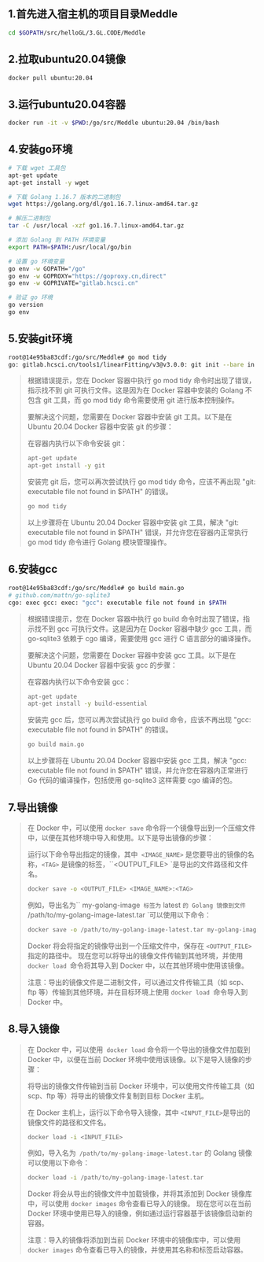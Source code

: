## 1.首先进入宿主机的项目目录Meddle

```bash
cd $GOPATH/src/helloGL/3.GL.CODE/Meddle
```

## 2.拉取ubuntu20.04镜像

```bash
docker pull ubuntu:20.04
```

## 3.运行ubuntu20.04容器

```bash
docker run -it -v $PWD:/go/src/Meddle ubuntu:20.04 /bin/bash
```

## 4.安装go环境

```bash
# 下载 wget 工具包
apt-get update
apt-get install -y wget

# 下载 Golang 1.16.7 版本的二进制包
wget https://golang.org/dl/go1.16.7.linux-amd64.tar.gz

# 解压二进制包
tar -C /usr/local -xzf go1.16.7.linux-amd64.tar.gz

# 添加 Golang 到 PATH 环境变量
export PATH=$PATH:/usr/local/go/bin

# 设置 go 环境变量 
go env -w GOPATH="/go"
go env -w GOPROXY="https://goproxy.cn,direct"
go env -w GOPRIVATE="gitlab.hcsci.cn"

# 验证 go 环境
go version
go env
```

## 5.安装git环境
```bash
root@14e95ba83cdf:/go/src/Meddle# go mod tidy
go: gitlab.hcsci.cn/tools1/linearFitting/v3@v3.0.0: git init --bare in /go/pkg/mod/cache/vcs/b21227971fda26895345b1b989893c602a1202a8172700303ec63c1b37353187: exec: "git": executable file not found in $PATH
```
> 根据错误提示，您在 Docker 容器中执行 go mod tidy 命令时出现了错误，指示找不到 git 可执行文件。这是因为在 Docker 容器中安装的 Golang 不包含 git 工具，而 go mod tidy 命令需要使用 git 进行版本控制操作。
>
> 要解决这个问题，您需要在 Docker 容器中安装 git 工具。以下是在 Ubuntu 20.04 Docker 容器中安装 git 的步骤：
>
> 在容器内执行以下命令安装 git：
>
> ```bash
> apt-get update
> apt-get install -y git
> ```
>
> 安装完 git 后，您可以再次尝试执行 go mod tidy 命令，应该不再出现 "git: executable file not found in $PATH" 的错误。
>
> ```bash
> go mod tidy
> ```
>
> 以上步骤将在 Ubuntu 20.04 Docker 容器中安装 git 工具，解决 "git: executable file not found in $PATH" 错误，并允许您在容器内正常执行 go mod tidy 命令进行 Golang 模块管理操作。

## 6.安装gcc

```bash
root@14e95ba83cdf:/go/src/Meddle# go build main.go
# github.com/mattn/go-sqlite3
cgo: exec gcc: exec: "gcc": executable file not found in $PATH
```

> 根据错误提示，您在 Docker 容器中执行 go build 命令时出现了错误，指示找不到 gcc 可执行文件。这是因为在 Docker 容器中缺少 gcc 工具，而 go-sqlite3 依赖于 cgo 编译，需要使用 gcc 进行 C 语言部分的编译操作。
>
> 要解决这个问题，您需要在 Docker 容器中安装 gcc 工具。以下是在 Ubuntu 20.04 Docker 容器中安装 gcc 的步骤：
>
> 在容器内执行以下命令安装 gcc：
>
> ```bash
> apt-get update
> apt-get install -y build-essential
> ```
>
> 安装完 gcc 后，您可以再次尝试执行 go build 命令，应该不再出现 "gcc: executable file not found in $PATH" 的错误。
>
> ```bash
> go build main.go
> ```
>
> 以上步骤将在 Ubuntu 20.04 Docker 容器中安装 gcc 工具，解决 "gcc: executable file not found in $PATH" 错误，并允许您在容器内正常进行 Go 代码的编译操作，包括使用 go-sqlite3 这样需要 cgo 编译的包。

## 7.导出镜像

> 在 Docker 中，可以使用 `docker save` 命令将一个镜像导出到一个压缩文件中，以便在其他环境中导入和使用。以下是导出镜像的步骤：
>
> 运行以下命令导出指定的镜像，其中`` <IMAGE_NAME>`` 是您要导出的镜像的名称，`<TAG>` 是镜像的标签，``<OUTPUT_FILE> `是导出的文件路径和文件名。
>
> ```bash
> docker save -o <OUTPUT_FILE> <IMAGE_NAME>:<TAG>
> ```
>
>
> 例如，导出名为`` my-golang-image` 标签为` latest `的 Golang 镜像到文件` /path/to/my-golang-image-latest.tar `可以使用以下命令：
>
> ```bash
> docker save -o /path/to/my-golang-image-latest.tar my-golang-image:latest
> ```
>
> Docker 将会将指定的镜像导出到一个压缩文件中，保存在 `<OUTPUT_FILE> `指定的路径中。
> 现在您可以将导出的镜像文件传输到其他环境，并使用 `docker load `命令将其导入到 Docker 中，以在其他环境中使用该镜像。
>
> 注意：导出的镜像文件是二进制文件，可以通过文件传输工具（如 scp、ftp 等）传输到其他环境，并在目标环境上使用 `docker load `命令导入到 Docker 中。

## 8.导入镜像

> 在 Docker 中，可以使用` docker load` 命令将一个导出的镜像文件加载到 Docker 中，以便在当前 Docker 环境中使用该镜像。以下是导入镜像的步骤：
>
> 将导出的镜像文件传输到当前 Docker 环境中，可以使用文件传输工具（如 scp、ftp 等）将导出的镜像文件复制到目标 Docker 主机。
>
> 在 Docker 主机上，运行以下命令导入镜像，其中 `<INPUT_FILE>`是导出的镜像文件的路径和文件名。
>
> ```bash
> docker load -i <INPUT_FILE>
> ```
>
> 例如，导入名为` /path/to/my-golang-image-latest.tar` 的 Golang 镜像可以使用以下命令：
>
> ```bash
> docker load -i /path/to/my-golang-image-latest.tar
> ```
>
> Docker 将会从导出的镜像文件中加载镜像，并将其添加到 Docker 镜像库中，可以使用 `docker images` 命令查看已导入的镜像。
> 现在您可以在当前 Docker 环境中使用已导入的镜像，例如通过运行容器基于该镜像启动新的容器。
>
> 注意：导入的镜像将添加到当前 Docker 环境中的镜像库中，可以使用 `docker images` 命令查看已导入的镜像，并使用其名称和标签启动容器。
